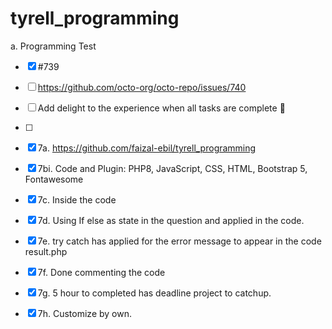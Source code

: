 # tyrell_programming
a. Programming Test

- [x] #739
- [ ] https://github.com/octo-org/octo-repo/issues/740
- [ ] Add delight to the experience when all tasks are complete :tada:

- [ ] 
- [x] 7a. https://github.com/faizal-ebil/tyrell_programming
- [x] 7bi. Code and Plugin: PHP8, JavaScript, CSS, HTML, Bootstrap 5, Fontawesome
- [x] 7c. Inside the code
- [x] 7d. Using If else as state in the question and applied in the code.
- [x] 7e. try catch has applied for the error message to appear in the code result.php
- [x] 7f. Done commenting the code
- [x] 7g. 5 hour to completed has deadline project to catchup.
- [x] 7h. Customize by own.
